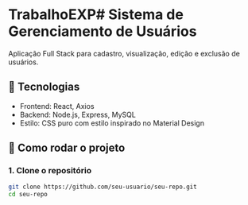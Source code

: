 # TrabalhoEXP# Sistema de Gerenciamento de Usuários

Aplicação Full Stack para cadastro, visualização, edição e exclusão de usuários.

## 🧰 Tecnologias

- Frontend: React, Axios
- Backend: Node.js, Express, MySQL
- Estilo: CSS puro com estilo inspirado no Material Design

## 🚀 Como rodar o projeto

### 1. Clone o repositório

```bash
git clone https://github.com/seu-usuario/seu-repo.git
cd seu-repo

